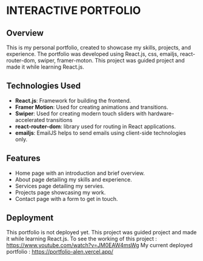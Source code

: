 
# INTERACTIVE PORTFOLIO 

## Overview

﻿This is my personal portfolio, created to showcase my skills, projects, and experience. The portfolio was developed using React.js, css, emailjs, react-router-dom, swiper, framer-moton. This project was guided project and made it while learning React.js.

## Technologies Used

- **React.js**: Framework for building the frontend.
- **Framer Motion**: Used for creating animations and transitions.
- **Swiper**: Used for creating modern touch sliders with hardware-accelerated transitions
- **react-router-dom**:  library used for routing in React applications.
- **emailjs**: EmailJS helps to send emails using client-side technologies only.

## Features

- Home page with an introduction and brief overview.
- About page detailing my skills and experience.
- Services page detailing my servies.
- Projects page showcasing my work.
- Contact page with a form to get in touch.

## Deployment

This portfolio is not deployed yet. This project was guided project and made it while learning React.js.
To see the working of this project : https://www.youtube.com/watch?v=JM0EAW4msWg
My current deployed portfolio : https://portfolio-alen.vercel.app/
 

